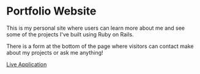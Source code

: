 # Portfolio Website

This is my personal site where users can learn more about me and see some of the projects I've built using Ruby on Rails.

There is a form at the bottom of the page where visitors can contact make about my projects or ask me anything!

[Live Application](https://jadames.herokuapp.com/)
